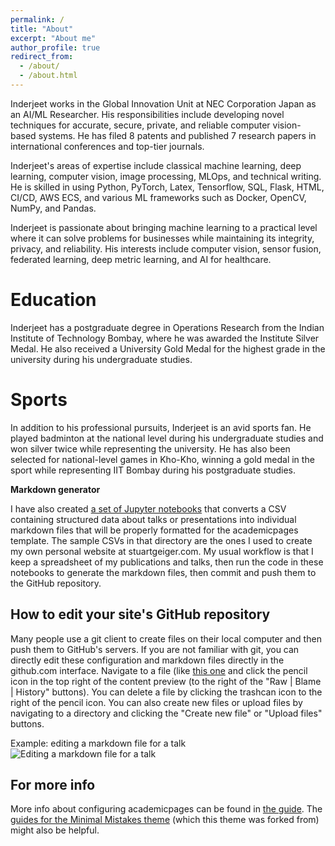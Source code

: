 ```yaml
---
permalink: /
title: "About"
excerpt: "About me"
author_profile: true
redirect_from: 
  - /about/
  - /about.html
---
```


Inderjeet works in the Global Innovation Unit at NEC Corporation Japan as an AI/ML Researcher. His responsibilities include developing novel techniques for accurate, secure, private, and reliable computer vision-based systems. He has filed 8 patents and published 7 research papers in international conferences and top-tier journals.

Inderjeet's areas of expertise include classical machine learning, deep learning, computer vision, image processing, MLOps, and technical writing. He is skilled in using Python, PyTorch, Latex, Tensorflow, SQL, Flask, HTML, CI/CD, AWS ECS, and various ML frameworks such as Docker, OpenCV, NumPy, and Pandas.

Inderjeet is passionate about bringing machine learning to a practical level where it can solve problems for businesses while maintaining its integrity, privacy, and reliability. His interests include computer vision, sensor fusion, federated learning, deep metric learning, and AI for healthcare.

Education
======
Inderjeet has a postgraduate degree in Operations Research from the Indian Institute of Technology Bombay, where he was awarded the Institute Silver Medal. He also received a University Gold Medal for the highest grade in the university during his undergraduate studies.

Sports
======
In addition to his professional pursuits, Inderjeet is an avid sports fan. He played badminton at the national level during his undergraduate studies and won silver twice while representing the university. He has also been selected for national-level games in Kho-Kho, winning a gold medal in the sport while representing IIT Bombay during his postgraduate studies.




**Markdown generator**

I have also created [a set of Jupyter notebooks](https://github.com/academicpages/academicpages.github.io/tree/master/markdown_generator
) that converts a CSV containing structured data about talks or presentations into individual markdown files that will be properly formatted for the academicpages template. The sample CSVs in that directory are the ones I used to create my own personal website at stuartgeiger.com. My usual workflow is that I keep a spreadsheet of my publications and talks, then run the code in these notebooks to generate the markdown files, then commit and push them to the GitHub repository.

How to edit your site's GitHub repository
------
Many people use a git client to create files on their local computer and then push them to GitHub's servers. If you are not familiar with git, you can directly edit these configuration and markdown files directly in the github.com interface. Navigate to a file (like [this one](https://github.com/academicpages/academicpages.github.io/blob/master/_talks/2012-03-01-talk-1.md) and click the pencil icon in the top right of the content preview (to the right of the "Raw | Blame | History" buttons). You can delete a file by clicking the trashcan icon to the right of the pencil icon. You can also create new files or upload files by navigating to a directory and clicking the "Create new file" or "Upload files" buttons. 

Example: editing a markdown file for a talk
![Editing a markdown file for a talk](/images/editing-talk.png)

For more info
------
More info about configuring academicpages can be found in [the guide](https://academicpages.github.io/markdown/). The [guides for the Minimal Mistakes theme](https://mmistakes.github.io/minimal-mistakes/docs/configuration/) (which this theme was forked from) might also be helpful.
